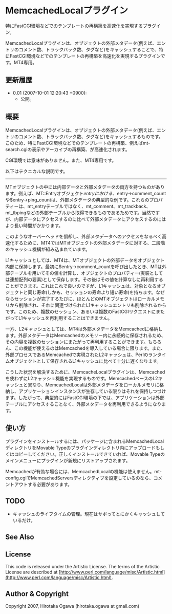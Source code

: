 # MemcachedLocalプラグイン

特にFastCGI環境などでのテンプレートの再構築を高速化を実現するプラグイン。

MemcachedLocalプラグインは、オブジェクトの外部メタデータ(例えば、エントリのコメント数、トラックバック数、タグなど)をキャッシュすることで、特にFastCGI環境などでのテンプレートの再構築を高速化を実現するプラグインです。MT4専用。

## 更新履歴

 * 0.01 (2007-10-01 12:20:43 +0900):
   * 公開。

## 概要

MemcachedLocalプラグインは、オブジェクトの外部メタデータ(例えば、エントリのコメント数、トラックバック数、タグなど)をキャッシュするものです。このため、特にFastCGI環境などでのテンプレートの再構築、例えばmt-search.cgiの表示やアーカイブの再構築、が高速化されます。

CGI環境では意味がありません。また、MT4専用です。

以下はテクニカルな説明です。

----

MTオブジェクトの中には内部データと外部メタデータの両方を持つものがあります。例えば、MT::Entryオブジェクト$entryにおける、$entry->comment_countや$entry->ping_countは、外部メタデータの典型的な例です。これらのプロパティーは、mt_entryテーブルではなく、mt_comment、mt_trackback、mt_tbpingなどの外部テーブルから取得できるものであるためです。当然ですが、内部データにアクセスするのに比べて外部メタデータにアクセスするのにはより長い時間がかかります。

このようなオーバーヘッドを償却し、外部メタデータへのアクセスをなるべく高速化するために、MT4ではMTオブジェクトの外部メタデータに対する、二段階のキャッシュ機構が組み込まれています。

L1キャッシュとしては、MT4は、MTオブジェクトの外部データをオブジェクト内部に保持します。最初に$entry->comment_countを呼び出したとき、MTは外部テーブルを用いてその値を計算し、オブジェクトのプロパティー(実装としては連想配列の要素)として保存します。その後はその値を計算なしに再利用することができます。これはこれで良いのですが、L1キャッシュは、対象となるオブジェクトと同じ寿命(しかも、セッションの寿命より短い寿命)を持ちます。なぜならセッションが完了するたびに、ほとんどのMTオブジェクトはローカルメモリから削除され、それに関連づけられたL1キャッシュエントリも削除されるからです。このため、複数のセッション、あるいは複数のFastCGIリクエストにまたがってL1キャッシュを再利用することはできません。

一方、L2キャッシュとしては、MT4は外部メタデータをMemcachedに格納します。外部メタデータはMemcachedのメモリー内に永続的に保存されるため、その内容を複数のセッションにまたがって再利用することができます。もちろん、この機能が使えるのはMemcachedを導入している場合に限ります。また、外部プロセスであるMemcachedで実現されたL2キャッシュは、Perlのランタイムオブジェクトとして保存されるL1キャッシュに比べて十分に遅くなります。

こうした状況を解決するために、MemcacheLocalプラグインは、Memcachedを使わずにL2キャッシュ機能を実現するものです。MemcachedベースのL2キャッシュと異なり、MemcachedLocalは外部メタデータをローカルメモリに格納し、アプリケーションインスタンスが生存している限りはそれを保持しつづけます。したがって、典型的にはFastCGI環境の下では、アプリケーションは外部テーブルにアクセスすることなく、外部メタデータを再利用できるようになります。

## 使い方

プラグインをインストールするには、パッケージに含まれるMemcachedLocalディレクトリをMovable Typeのプラグインディレクトリ内にアップロードもしくはコピーしてください。正しくインストールできていれば、Movable Typeのメインメニューにプラグインが新規にリストアップされます。

Memcachedが有効な場合には、MemcachedLocalの機能は使えません。mt-config.cgiでMemcachedServersディレクティブを設定しているのなら、コメントアウトする必要があります。

## TODO

 * キャッシュのライフタイムの管理。現在はサボってとにかくキャッシュしているだけ。

## See Also

## License

This code is released under the Artistic License. The terms of the Artistic License are described at [http://www.perl.com/language/misc/Artistic.html](http://www.perl.com/language/misc/Artistic.html).

## Author & Copyright

Copyright 2007, Hirotaka Ogawa (hirotaka.ogawa at gmail.com)
